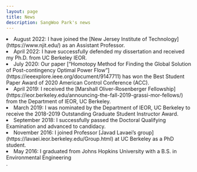 ```yaml
---
layout: page
title: News
description: SangWoo Park's news
---
```


<li>August 2022: I have joined the [New Jersey Institute of Technology](https://www.njit.edu/) as an Assistant Professor.</li>

<li>April 2022: I have successfully defended my dissertation and received my Ph.D. from UC Berkeley IEOR.

<li>July 2020: Our paper [“Homotopy Method for Finding the Global Solution of Post-contingency Optimal Power Flow”](https://ieeexplore.ieee.org/document/9147711)
has won the Best Student Paper Award of 2020 American Control Conference (ACC).

<li>April 2019: I received the [Marshall Oliver-Rosenberger Fellowship](https://ieor.berkeley.edu/announcing-the-fall-2019-grassi-mor-fellows/) from the Department of IEOR, UC Berkeley.

<li>March 2019: I was nominated by the Department of IEOR, UC Berkeley to receive the 2018-2019 Outstanding Graduate Student Instructor Award.

<li>September 2018: I successfully passed the Doctoral Qualifying Examination and advanced to candidacy.

<li>November 2016: I joined Professor [Javad Lavaei’s group](https://lavaei.ieor.berkeley.edu/Group.html) at UC Berkeley as a PhD student.<br/>

<li>May 2016: I graduated from Johns Hopkins University with a B.S. in Environmental Engineering<br/>.